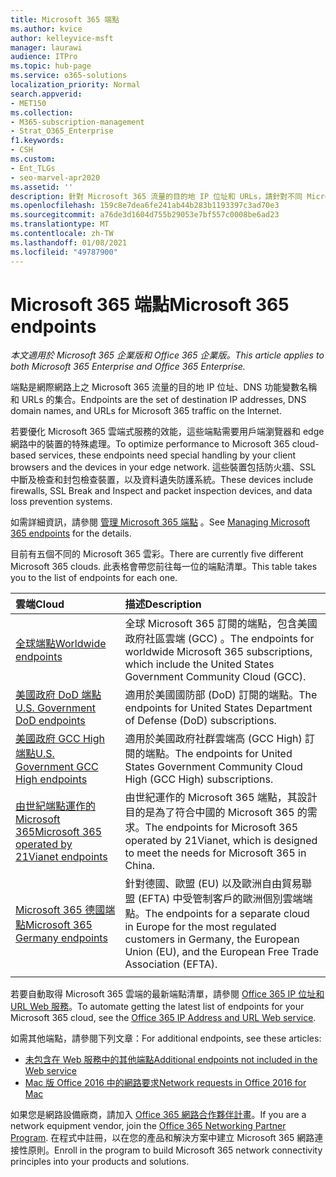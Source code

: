 ```yaml
---
title: Microsoft 365 端點
ms.author: kvice
author: kelleyvice-msft
manager: laurawi
audience: ITPro
ms.topic: hub-page
ms.service: o365-solutions
localization_priority: Normal
search.appverid:
- MET150
ms.collection:
- M365-subscription-management
- Strat_O365_Enterprise
f1.keywords:
- CSH
ms.custom:
- Ent_TLGs
- seo-marvel-apr2020
ms.assetid: ''
description: 針對 Microsoft 365 流量的目的地 IP 位址和 URLs，請針對不同 Microsoft 365 雲端的網際網路端點使用此清單文章。
ms.openlocfilehash: 159c8e7dea6fe241ab44b283b1193397c3ad70e3
ms.sourcegitcommit: a76de3d1604d755b29053e7bf557c0008be6ad23
ms.translationtype: MT
ms.contentlocale: zh-TW
ms.lasthandoff: 01/08/2021
ms.locfileid: "49787900"
---
```

# <a name="microsoft-365-endpoints"></a><span data-ttu-id="d4f02-103">Microsoft 365 端點</span><span class="sxs-lookup"><span data-stu-id="d4f02-103">Microsoft 365 endpoints</span></span>

<span data-ttu-id="d4f02-104">*本文適用於 Microsoft 365 企業版和 Office 365 企業版。*</span><span class="sxs-lookup"><span data-stu-id="d4f02-104">*This article applies to both Microsoft 365 Enterprise and Office 365 Enterprise.*</span></span>

<span data-ttu-id="d4f02-105">端點是網際網路上之 Microsoft 365 流量的目的地 IP 位址、DNS 功能變數名稱和 URLs 的集合。</span><span class="sxs-lookup"><span data-stu-id="d4f02-105">Endpoints are the set of destination IP addresses, DNS domain names, and URLs for Microsoft 365 traffic on the Internet.</span></span> 

<span data-ttu-id="d4f02-106">若要優化 Microsoft 365 雲端式服務的效能，這些端點需要用戶端瀏覽器和 edge 網路中的裝置的特殊處理。</span><span class="sxs-lookup"><span data-stu-id="d4f02-106">To optimize performance to Microsoft 365 cloud-based services, these endpoints need special handling by your client browsers and the devices in your edge network.</span></span> <span data-ttu-id="d4f02-107">這些裝置包括防火牆、SSL 中斷及檢查和封包檢查裝置，以及資料遺失防護系統。</span><span class="sxs-lookup"><span data-stu-id="d4f02-107">These devices include firewalls, SSL Break and Inspect and packet inspection devices, and data loss prevention systems.</span></span>

<span data-ttu-id="d4f02-108">如需詳細資訊，請參閱 [管理 Microsoft 365 端點](managing-office-365-endpoints.md) 。</span><span class="sxs-lookup"><span data-stu-id="d4f02-108">See [Managing Microsoft 365 endpoints](managing-office-365-endpoints.md) for the details.</span></span>

<span data-ttu-id="d4f02-109">目前有五個不同的 Microsoft 365 雲彩。</span><span class="sxs-lookup"><span data-stu-id="d4f02-109">There are currently five different Microsoft 365 clouds.</span></span> <span data-ttu-id="d4f02-110">此表格會帶您前往每一位的端點清單。</span><span class="sxs-lookup"><span data-stu-id="d4f02-110">This table takes you to the list of endpoints for each one.</span></span>

| <span data-ttu-id="d4f02-111">雲端</span><span class="sxs-lookup"><span data-stu-id="d4f02-111">Cloud</span></span> | <span data-ttu-id="d4f02-112">描述</span><span class="sxs-lookup"><span data-stu-id="d4f02-112">Description</span></span> |
|:-------|:-----|
| [<span data-ttu-id="d4f02-113">全球端點</span><span class="sxs-lookup"><span data-stu-id="d4f02-113">Worldwide endpoints</span></span>](urls-and-ip-address-ranges.md) | <span data-ttu-id="d4f02-114">全球 Microsoft 365 訂閱的端點，包含美國政府社區雲端 (GCC) 。</span><span class="sxs-lookup"><span data-stu-id="d4f02-114">The endpoints for worldwide Microsoft 365 subscriptions, which include the United States Government Community Cloud (GCC).</span></span> |
| [<span data-ttu-id="d4f02-115">美國政府 DoD 端點</span><span class="sxs-lookup"><span data-stu-id="d4f02-115">U.S. Government DoD endpoints</span></span>](microsoft-365-u-s-government-dod-endpoints.md) | <span data-ttu-id="d4f02-116">適用於美國國防部 (DoD) 訂閱的端點。</span><span class="sxs-lookup"><span data-stu-id="d4f02-116">The endpoints for United States Department of Defense (DoD) subscriptions.</span></span> |
| [<span data-ttu-id="d4f02-117">美國政府 GCC High 端點</span><span class="sxs-lookup"><span data-stu-id="d4f02-117">U.S. Government GCC High endpoints</span></span>](microsoft-365-u-s-government-gcc-high-endpoints.md) | <span data-ttu-id="d4f02-118">適用於美國政府社群雲端高 (GCC High) 訂閱的端點。</span><span class="sxs-lookup"><span data-stu-id="d4f02-118">The endpoints for United States Government Community Cloud High (GCC High) subscriptions.</span></span> |
| [<span data-ttu-id="d4f02-119">由世紀端點運作的 Microsoft 365</span><span class="sxs-lookup"><span data-stu-id="d4f02-119">Microsoft 365 operated by 21Vianet endpoints</span></span>](urls-and-ip-address-ranges-21vianet.md) | <span data-ttu-id="d4f02-120">由世紀運作的 Microsoft 365 端點，其設計目的是為了符合中國的 Microsoft 365 的需求。</span><span class="sxs-lookup"><span data-stu-id="d4f02-120">The endpoints for Microsoft 365 operated by 21Vianet, which is designed to meet the needs for Microsoft 365 in China.</span></span> |
| [<span data-ttu-id="d4f02-121">Microsoft 365 德國端點</span><span class="sxs-lookup"><span data-stu-id="d4f02-121">Microsoft 365 Germany endpoints</span></span>](microsoft-365-germany-endpoints.md) | <span data-ttu-id="d4f02-122">針對德國、歐盟 (EU) 以及歐洲自由貿易聯盟 (EFTA) 中受管制客戶的歐洲個別雲端端點。</span><span class="sxs-lookup"><span data-stu-id="d4f02-122">The endpoints for a separate cloud in Europe for the most regulated customers in Germany, the European Union (EU), and the European Free Trade Association (EFTA).</span></span> |
|||

<span data-ttu-id="d4f02-123">若要自動取得 Microsoft 365 雲端的最新端點清單，請參閱 [Office 365 IP 位址和 URL Web 服務](microsoft-365-ip-web-service.md)。</span><span class="sxs-lookup"><span data-stu-id="d4f02-123">To automate getting the latest list of endpoints for your Microsoft 365 cloud, see the [Office 365 IP Address and URL Web service](microsoft-365-ip-web-service.md).</span></span>

<span data-ttu-id="d4f02-124">如需其他端點，請參閱下列文章：</span><span class="sxs-lookup"><span data-stu-id="d4f02-124">For additional endpoints, see these articles:</span></span>

- [<span data-ttu-id="d4f02-125">未包含在 Web 服務中的其他端點</span><span class="sxs-lookup"><span data-stu-id="d4f02-125">Additional endpoints not included in the Web service</span></span>](additional-office365-ip-addresses-and-urls.md)
- [<span data-ttu-id="d4f02-126">Mac 版 Office 2016 中的網路要求</span><span class="sxs-lookup"><span data-stu-id="d4f02-126">Network requests in Office 2016 for Mac</span></span>](network-requests-in-office-2016-for-mac.md)

<span data-ttu-id="d4f02-127">如果您是網路設備廠商，請加入 [Office 365 網路合作夥伴計畫](microsoft-365-networking-partner-program.md)。</span><span class="sxs-lookup"><span data-stu-id="d4f02-127">If you are a network equipment vendor, join the [Office 365 Networking Partner Program](microsoft-365-networking-partner-program.md).</span></span> <span data-ttu-id="d4f02-128">在程式中註冊，以在您的產品和解決方案中建立 Microsoft 365 網路連接性原則。</span><span class="sxs-lookup"><span data-stu-id="d4f02-128">Enroll in the program to build Microsoft 365 network connectivity principles into your products and solutions.</span></span> 
